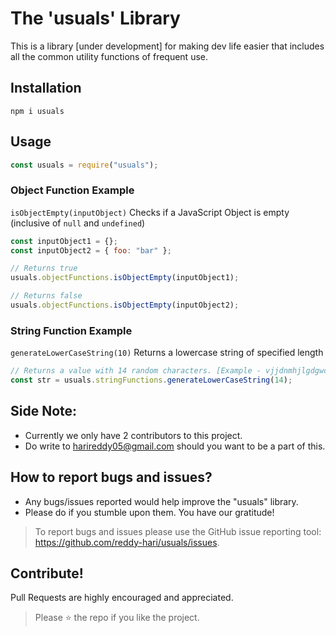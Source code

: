 # The 'usuals' Library

This is a library [under development] for making dev life easier that includes all the common utility functions of frequent use.

## Installation

```
npm i usuals
```

## Usage

```javascript
const usuals = require("usuals");
```

### Object Function Example

`isObjectEmpty(inputObject)`
Checks if a JavaScript Object is empty (inclusive of `null` and `undefined`)

```javascript
const inputObject1 = {};
const inputObject2 = { foo: "bar" };

// Returns true
usuals.objectFunctions.isObjectEmpty(inputObject1);

// Returns false
usuals.objectFunctions.isObjectEmpty(inputObject2);
```

### String Function Example

`generateLowerCaseString(10)`
Returns a lowercase string of specified length

```javascript
// Returns a value with 14 random characters. [Example - vjjdnmhjlgdgwc]
const str = usuals.stringFunctions.generateLowerCaseString(14);
```

## <a name="side-note"></a> Side Note:

- Currently we only have 2 contributors to this project.
- Do write to harireddy05@gmail.com should you want to be a part of this.

## <a name="bugs"></a> How to report bugs and issues?

- Any bugs/issues reported would help improve the "usuals" library.
- Please do if you stumble upon them. You have our gratitude!

> To report bugs and issues please use the GitHub issue reporting tool: https://github.com/reddy-hari/usuals/issues.

## <a name="contribute"></a> Contribute!

Pull Requests are highly encouraged and appreciated.

> Please :star: the repo if you like the project.
